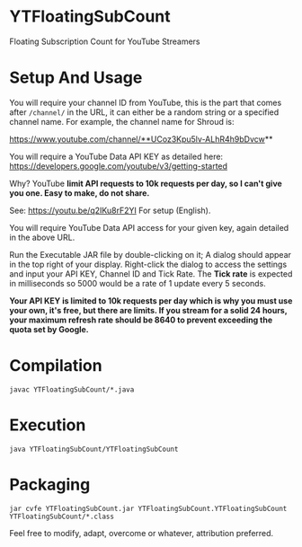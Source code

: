 # YTFloatingSubCount
Floating Subscription Count for YouTube Streamers

# Setup And Usage

You will require your channel ID from YouTube, this is the part that comes after `/channel/` in the URL, 
it can either be a random string or a specified channel name. For example, the channel name for Shroud is:

https://www.youtube.com/channel/**UCoz3Kpu5lv-ALhR4h9bDvcw**

You will require a YouTube Data API KEY as detailed here: https://developers.google.com/youtube/v3/getting-started

Why?
YouTube **limit API requests to 10k requests per day, so I can't give you one. Easy to make, do not share.**

See: https://youtu.be/q2IKu8rF2YI For setup (English).

You will require YouTube Data API access for your given key, again detailed in the above URL.

Run the Executable JAR file by double-clicking on it; A dialog should appear in the top right of your display. 
Right-click the dialog to access the settings and input your API KEY, Channel ID and Tick Rate. The **Tick rate** is 
expected in milliseconds so 5000 would be a rate of 1 update every 5 seconds. 

**Your API KEY is limited to 10k requests per day which is why you must use your own, it's free, but there are limits. 
If you stream for a solid 24 hours, your maximum refresh rate should be 8640 to prevent exceeding the quota set by Google.**

# Compilation

`javac YTFloatingSubCount/*.java`

# Execution

`java YTFloatingSubCount/YTFloatingSubCount`

# Packaging

`jar cvfe YTFloatingSubCount.jar YTFloatingSubCount.YTFloatingSubCount YTFloatingSubCount/*.class`

Feel free to modify, adapt, overcome or whatever, attribution preferred.
